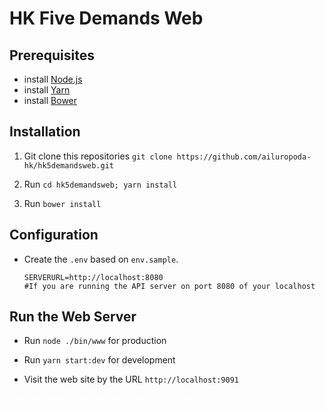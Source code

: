 # HK Five Demands Web

## Prerequisites

- install [Node.js](https://nodejs.org/en/download/package-manager/)
- install [Yarn](https://yarnpkg.com/lang/en/docs/install/#mac-stable)
- install [Bower](https://bower.io/)

## Installation

1. Git clone this repositories
  `git clone https://github.com/ailuropoda-hk/hk5demandsweb.git`

2. Run `cd hk5demandsweb; yarn install`

3. Run `bower install`

## Configuration

- Create the `.env` based on `env.sample`.

  ```
  SERVERURL=http://localhost:8080
  #If you are running the API server on port 8080 of your localhost
  ```

## Run the Web Server

- Run `node ./bin/www` for production

- Run `yarn start:dev` for development

- Visit the web site by the URL `http://localhost:9091`

<span style="color:white">Liberate Hong Kong, the revolution of our times</span>
